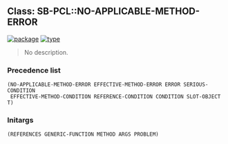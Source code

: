 ## Class: SB-PCL::NO-APPLICABLE-METHOD-ERROR
[![package](https://img.shields.io/badge/Package-SB--PCL-5f9ea0.svg?style=social&colorA=999999)](../) [![type](https://img.shields.io/badge/Type-Class-5f9ea0.svg?style=social&colorA=999999)](../#class) 

> No description.

### Precedence list
```
(NO-APPLICABLE-METHOD-ERROR EFFECTIVE-METHOD-ERROR ERROR SERIOUS-CONDITION
 EFFECTIVE-METHOD-CONDITION REFERENCE-CONDITION CONDITION SLOT-OBJECT T)
```
### Initargs
```
(REFERENCES GENERIC-FUNCTION METHOD ARGS PROBLEM)
```
